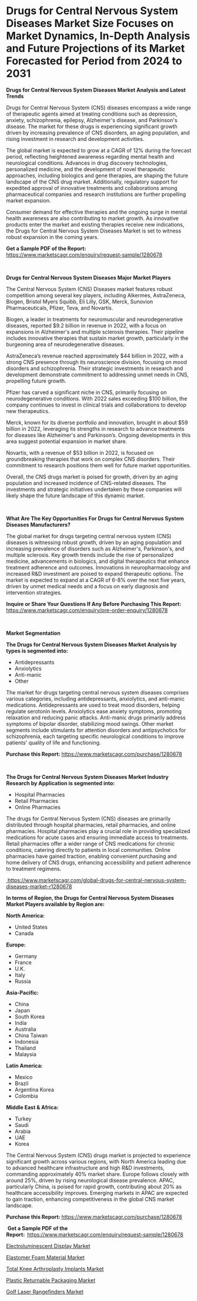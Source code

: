 <p><h1>Drugs for Central Nervous System Diseases Market Size Focuses on Market Dynamics, In-Depth Analysis and Future Projections of its Market Forecasted for Period from 2024 to 2031</h1></p><p><strong>Drugs for Central Nervous System Diseases Market Analysis and Latest Trends</strong></p>
<p><p>Drugs for Central Nervous System (CNS) diseases encompass a wide range of therapeutic agents aimed at treating conditions such as depression, anxiety, schizophrenia, epilepsy, Alzheimer's disease, and Parkinson's disease. The market for these drugs is experiencing significant growth driven by increasing prevalence of CNS disorders, an aging population, and rising investment in research and development activities. </p><p>The global market is expected to grow at a CAGR of 12% during the forecast period, reflecting heightened awareness regarding mental health and neurological conditions. Advances in drug discovery technologies, personalized medicine, and the development of novel therapeutic approaches, including biologics and gene therapies, are shaping the future landscape of the CNS drug market. Additionally, regulatory support for expedited approval of innovative treatments and collaborations among pharmaceutical companies and research institutions are further propelling market expansion. </p><p>Consumer demand for effective therapies and the ongoing surge in mental health awareness are also contributing to market growth. As innovative products enter the market and existing therapies receive new indications, the Drugs for Central Nervous System Diseases Market is set to witness robust expansion in the coming years.</p></p>
<p><strong>Get a Sample PDF of the Report:&nbsp;</strong> <a href="https://www.marketscagr.com/enquiry/request-sample/1280678?utm_campaign=1126&utm_medium=2&utm_source=Github&utm_content=ia&utm_term=30092024&utm_id=drugs-for-central-nervous-system-diseases">https://www.marketscagr.com/enquiry/request-sample/1280678</a></p>
<p>&nbsp;</p>
<p><strong>Drugs for Central Nervous System Diseases Major Market Players</strong></p>
<p><p>The Central Nervous System (CNS) Diseases market features robust competition among several key players, including Alkermes, AstraZeneca, Biogen, Bristol Myers Squibb, Eli Lilly, GSK, Merck, Sunovion Pharmaceuticals, Pfizer, Teva, and Novartis. </p><p>Biogen, a leader in treatments for neuromuscular and neurodegenerative diseases, reported $9.2 billion in revenue in 2022, with a focus on expansions in Alzheimer's and multiple sclerosis therapies. Their pipeline includes innovative therapies that sustain market growth, particularly in the burgeoning area of neurodegenerative diseases.</p><p>AstraZeneca’s revenue reached approximately $44 billion in 2022, with a strong CNS presence through its neuroscience division, focusing on mood disorders and schizophrenia. Their strategic investments in research and development demonstrate commitment to addressing unmet needs in CNS, propelling future growth.</p><p>Pfizer has carved a significant niche in CNS, primarily focusing on neurodegenerative conditions. With 2022 sales exceeding $100 billion, the company continues to invest in clinical trials and collaborations to develop new therapeutics.</p><p>Merck, known for its diverse portfolio and innovation, brought in about $59 billion in 2022, leveraging its strengths in research to advance treatments for diseases like Alzheimer's and Parkinson’s. Ongoing developments in this area suggest potential expansion in market share.</p><p>Novartis, with a revenue of $53 billion in 2022, is focused on groundbreaking therapies that work on complex CNS disorders. Their commitment to research positions them well for future market opportunities.</p><p>Overall, the CNS drugs market is poised for growth, driven by an aging population and increased incidence of CNS-related diseases. The investments and strategic initiatives undertaken by these companies will likely shape the future landscape of this dynamic market.</p></p>
<p>&nbsp;</p>
<p><strong>What Are The Key Opportunities For Drugs for Central Nervous System Diseases Manufacturers?</strong></p>
<p><p>The global market for drugs targeting central nervous system (CNS) diseases is witnessing robust growth, driven by an aging population and increasing prevalence of disorders such as Alzheimer's, Parkinson's, and multiple sclerosis. Key growth trends include the rise of personalized medicine, advancements in biologics, and digital therapeutics that enhance treatment adherence and outcomes. Innovations in neuropharmacology and increased R&D investment are poised to expand therapeutic options. The market is expected to expand at a CAGR of 6-8% over the next five years, driven by unmet medical needs and a focus on early diagnosis and intervention strategies.</p></p>
<p><strong>Inquire or Share Your Questions If Any Before Purchasing This Report:</strong> <a href="https://www.marketscagr.com/enquiry/pre-order-enquiry/1280678?utm_campaign=1126&utm_medium=2&utm_source=Github&utm_content=ia&utm_term=30092024&utm_id=drugs-for-central-nervous-system-diseases">https://www.marketscagr.com/enquiry/pre-order-enquiry/1280678</a></p>
<p>&nbsp;</p>
<p><strong>Market Segmentation</strong></p>
<p><strong>The Drugs for Central Nervous System Diseases Market Analysis by types is segmented into:</strong></p>
<p><ul><li>Antidepressants</li><li>Anxiolytics</li><li>Anti-manic</li><li>Other</li></ul></p>
<p><p>The market for drugs targeting central nervous system diseases comprises various categories, including antidepressants, anxiolytics, and anti-manic medications. Antidepressants are used to treat mood disorders, helping regulate serotonin levels. Anxiolytics ease anxiety symptoms, promoting relaxation and reducing panic attacks. Anti-manic drugs primarily address symptoms of bipolar disorder, stabilizing mood swings. Other market segments include stimulants for attention disorders and antipsychotics for schizophrenia, each targeting specific neurological conditions to improve patients' quality of life and functioning.</p></p>
<p><strong>Purchase this Report:&nbsp;</strong><a href="https://www.marketscagr.com/purchase/1280678?utm_campaign=1126&utm_medium=2&utm_source=Github&utm_content=ia&utm_term=30092024&utm_id=drugs-for-central-nervous-system-diseases">https://www.marketscagr.com/purchase/1280678</a></p>
<p>&nbsp;</p>
<p><strong>The Drugs for Central Nervous System Diseases Market Industry Research by Application is segmented into:</strong></p>
<p><ul><li>Hospital Pharmacies</li><li>Retail Pharmacies</li><li>Online Pharmacies</li></ul></p>
<p><p>The drugs for Central Nervous System (CNS) diseases are primarily distributed through hospital pharmacies, retail pharmacies, and online pharmacies. Hospital pharmacies play a crucial role in providing specialized medications for acute cases and ensuring immediate access to treatments. Retail pharmacies offer a wider range of CNS medications for chronic conditions, catering directly to patients in local communities. Online pharmacies have gained traction, enabling convenient purchasing and home delivery of CNS drugs, enhancing accessibility and patient adherence to treatment regimens.</p></p>
<p><a href="https://www.marketscagr.com/global-drugs-for-central-nervous-system-diseases-market-r1280678?utm_campaign=1126&utm_medium=2&utm_source=Github&utm_content=ia&utm_term=30092024&utm_id=drugs-for-central-nervous-system-diseases">&nbsp;https://www.marketscagr.com/global-drugs-for-central-nervous-system-diseases-market-r1280678</a></p>
<p><strong>In terms of Region, the Drugs for Central Nervous System Diseases Market Players available by Region are:</strong></p>
<p>
    <p> <strong> North America: </strong>
        <ul>
            <li>United States</li>
            <li>Canada</li>
        </ul>
        </p> 
    <p> <strong> Europe: </strong>
        <ul>
            <li>Germany</li>
            <li>France</li>
            <li>U.K.</li>
            <li>Italy</li>
            <li>Russia</li>
        </ul>
        </p> 
    <p> <strong> Asia-Pacific: </strong>
        <ul>
            <li>China</li>
            <li>Japan</li>
            <li>South Korea</li>
            <li>India</li>
            <li>Australia</li>
            <li>China Taiwan</li>
            <li>Indonesia</li>
            <li>Thailand</li>
            <li>Malaysia</li>
        </ul>
        </p> 
    <p> <strong> Latin America: </strong>
        <ul>
            <li>Mexico</li>
            <li>Brazil</li>
            <li>Argentina Korea</li>
            <li>Colombia</li>
        </ul>
        </p> 
    <p> <strong> Middle East & Africa: </strong>
        <ul>
            <li>Turkey</li>
            <li>Saudi</li>
            <li>Arabia</li>
            <li>UAE</li>
            <li>Korea</li>
        </ul>
    </p>
    </p>
<p><p>The Central Nervous System (CNS) drugs market is projected to experience significant growth across various regions, with North America leading due to advanced healthcare infrastructure and high R&D investments, commanding approximately 40% market share. Europe follows closely with around 25%, driven by rising neurological disease prevalence. APAC, particularly China, is poised for rapid growth, contributing about 20% as healthcare accessibility improves. Emerging markets in APAC are expected to gain traction, enhancing competitiveness in the global CNS market landscape.</p></p>
<p><strong>Purchase this Report: </strong><a href="https://www.marketscagr.com/purchase/1280678?utm_campaign=1126&utm_medium=2&utm_source=Github&utm_content=ia&utm_term=30092024&utm_id=drugs-for-central-nervous-system-diseases">https://www.marketscagr.com/purchase/1280678</a></p>
<p>&nbsp;<strong>Get a Sample PDF of the Report:&nbsp;&nbsp;</strong><a href="https://www.marketscagr.com/enquiry/request-sample/1280678?utm_campaign=1126&utm_medium=2&utm_source=Github&utm_content=ia&utm_term=30092024&utm_id=drugs-for-central-nervous-system-diseases">https://www.marketscagr.com/enquiry/request-sample/1280678</a></p>
<p><strong></strong></p>
<p><p><a href="https://issuu.com/reportprime-2/docs/electroluminescent-display-market-s_09141f2ae3e947?utm_campaign=1126&utm_medium=2&utm_source=Github&utm_content=ia&utm_term=30092024&utm_id=drugs-for-central-nervous-system-diseases">Electroluminescent Display Market</a></p><p><a href="https://issuu.com/reportprime-2/docs/elastomer-foam-material-market-size_7fb53d870fa299?utm_campaign=1126&utm_medium=2&utm_source=Github&utm_content=ia&utm_term=30092024&utm_id=drugs-for-central-nervous-system-diseases">Elastomer Foam Material Market</a></p><p><a href="https://www.linkedin.com/pulse/what-growth-drivers-total-knee-arthroplasty-implants-market-comprehensive-st6ff?utm_campaign=1126&utm_medium=2&utm_source=Github&utm_content=ia&utm_term=30092024&utm_id=drugs-for-central-nervous-system-diseases">Total Knee Arthroplasty Implants Market</a></p><p><a href="https://www.linkedin.com/pulse/plastic-returnable-packaging-market-outlook-forecast-from-2024-lq0bf?utm_campaign=1126&utm_medium=2&utm_source=Github&utm_content=ia&utm_term=30092024&utm_id=drugs-for-central-nervous-system-diseases">Plastic Returnable Packaging Market</a></p><p><a href="https://www.linkedin.com/pulse/golf-laser-rangefinders-market-global-regional-analysis-vcnse?utm_campaign=1126&utm_medium=2&utm_source=Github&utm_content=ia&utm_term=30092024&utm_id=drugs-for-central-nervous-system-diseases">Golf Laser Rangefinders Market</a></p></p>